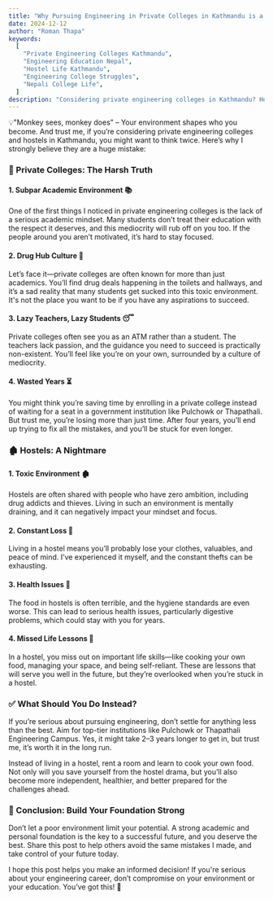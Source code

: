 ```yaml
---
title: "Why Pursuing Engineering in Private Colleges in Kathmandu is a BIG NO! 🚨"
date: 2024-12-12
author: "Roman Thapa"
keywords:
  [
    "Private Engineering Colleges Kathmandu",
    "Engineering Education Nepal",
    "Hostel Life Kathmandu",
    "Engineering College Struggles",
    "Nepali College Life",
  ]
description: "Considering private engineering colleges in Kathmandu? Here’s why you should think twice before making that choice. The harsh truth about private colleges and hostels in the city."
---
```


💡"Monkey sees, monkey does" – Your environment shapes who you become. And trust me, if you’re considering private engineering colleges and hostels in Kathmandu, you might want to think twice. Here’s why I strongly believe they are a huge mistake:

### 🚩 Private Colleges: The Harsh Truth

#### 1. Subpar Academic Environment 📚

One of the first things I noticed in private engineering colleges is the lack of a serious academic mindset. Many students don’t treat their education with the respect it deserves, and this mediocrity will rub off on you too. If the people around you aren’t motivated, it’s hard to stay focused.

#### 2. Drug Hub Culture 🚬

Let’s face it—private colleges are often known for more than just academics. You’ll find drug deals happening in the toilets and hallways, and it’s a sad reality that many students get sucked into this toxic environment. It's not the place you want to be if you have any aspirations to succeed.

#### 3. Lazy Teachers, Lazy Students 😴

Private colleges often see you as an ATM rather than a student. The teachers lack passion, and the guidance you need to succeed is practically non-existent. You’ll feel like you’re on your own, surrounded by a culture of mediocrity.

#### 4. Wasted Years ⏳

You might think you’re saving time by enrolling in a private college instead of waiting for a seat in a government institution like Pulchowk or Thapathali. But trust me, you’re losing more than just time. After four years, you’ll end up trying to fix all the mistakes, and you’ll be stuck for even longer.

### 🏚️ Hostels: A Nightmare

#### 1. Toxic Environment 🏚️

Hostels are often shared with people who have zero ambition, including drug addicts and thieves. Living in such an environment is mentally draining, and it can negatively impact your mindset and focus.

#### 2. Constant Loss 🧳

Living in a hostel means you’ll probably lose your clothes, valuables, and peace of mind. I’ve experienced it myself, and the constant thefts can be exhausting.

#### 3. Health Issues 🍲

The food in hostels is often terrible, and the hygiene standards are even worse. This can lead to serious health issues, particularly digestive problems, which could stay with you for years.

#### 4. Missed Life Lessons 🥘

In a hostel, you miss out on important life skills—like cooking your own food, managing your space, and being self-reliant. These are lessons that will serve you well in the future, but they’re overlooked when you’re stuck in a hostel.

### ✅ What Should You Do Instead?

If you’re serious about pursuing engineering, don’t settle for anything less than the best. Aim for top-tier institutions like Pulchowk or Thapathali Engineering Campus. Yes, it might take 2–3 years longer to get in, but trust me, it’s worth it in the long run.

Instead of living in a hostel, rent a room and learn to cook your own food. Not only will you save yourself from the hostel drama, but you’ll also become more independent, healthier, and better prepared for the challenges ahead.

### 🚀 Conclusion: Build Your Foundation Strong

Don’t let a poor environment limit your potential. A strong academic and personal foundation is the key to a successful future, and you deserve the best. Share this post to help others avoid the same mistakes I made, and take control of your future today.

I hope this post helps you make an informed decision! If you're serious about your engineering career, don’t compromise on your environment or your education. You’ve got this! 💪
